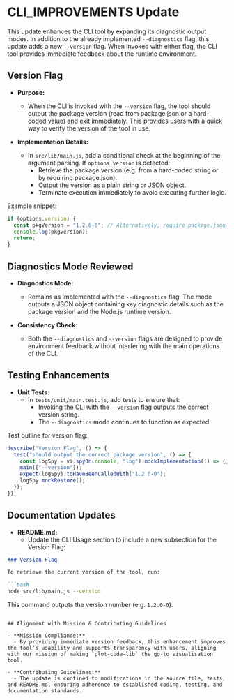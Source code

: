 # CLI_IMPROVEMENTS Update

This update enhances the CLI tool by expanding its diagnostic output modes. In addition to the already implemented `--diagnostics` flag, this update adds a new `--version` flag. When invoked with either flag, the CLI tool provides immediate feedback about the runtime environment.

## Version Flag

- **Purpose:**
  - When the CLI is invoked with the `--version` flag, the tool should output the package version (read from package.json or a hard-coded value) and exit immediately. This provides users with a quick way to verify the version of the tool in use.

- **Implementation Details:**
  - In `src/lib/main.js`, add a conditional check at the beginning of the argument parsing. If `options.version` is detected:
    - Retrieve the package version (e.g. from a hard-coded string or by requiring package.json).
    - Output the version as a plain string or JSON object.
    - Terminate execution immediately to avoid executing further logic.

Example snippet:
```js
if (options.version) {
  const pkgVersion = "1.2.0-0"; // Alternatively, require package.json to get the current version
  console.log(pkgVersion);
  return;
}
```

## Diagnostics Mode Reviewed

- **Diagnostics Mode:**
  - Remains as implemented with the `--diagnostics` flag. The mode outputs a JSON object containing key diagnostic details such as the package version and the Node.js runtime version.

- **Consistency Check:**
  - Both the `--diagnostics` and `--version` flags are designed to provide environment feedback without interfering with the main operations of the CLI.

## Testing Enhancements

- **Unit Tests:**
  - In `tests/unit/main.test.js`, add tests to ensure that:
    - Invoking the CLI with the `--version` flag outputs the correct version string.
    - The `--diagnostics` mode continues to function as expected.

Test outline for version flag:
```js
describe("Version Flag", () => {
  test("should output the correct package version", () => {
    const logSpy = vi.spyOn(console, "log").mockImplementation(() => {});
    main(["--version"]);
    expect(logSpy).toHaveBeenCalledWith("1.2.0-0");
    logSpy.mockRestore();
  });
});
```

## Documentation Updates

- **README.md:**
  - Update the CLI Usage section to include a new subsection for the Version Flag:

```markdown
### Version Flag

To retrieve the current version of the tool, run:

```bash
node src/lib/main.js --version
```

This command outputs the version number (e.g. `1.2.0-0`).
```

## Alignment with Mission & Contributing Guidelines

- **Mission Compliance:**
  - By providing immediate version feedback, this enhancement improves the tool’s usability and supports transparency with users, aligning with our mission of making `plot-code-lib` the go-to visualisation tool.

- **Contributing Guidelines:**
  - The update is confined to modifications in the source file, tests, and README.md, ensuring adherence to established coding, testing, and documentation standards.
